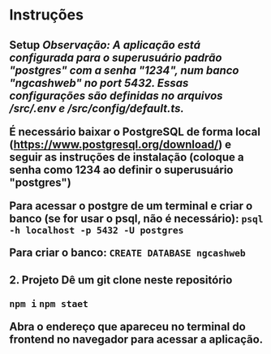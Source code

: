 # Instruções

<h2>Setup</her>
<i>Observação: A aplicação está configurada para o superusuário padrão "postgres" com a senha "1234", num banco "ngcashweb" no port 5432. Essas configurações são definidas no arquivos /src/.env e /src/config/default.ts.</i>

É necessário baixar o PostgreSQL de forma local (https://www.postgresql.org/download/) e seguir as instruções de instalação (coloque a senha como 1234 ao definir o superusuário "postgres")

Para acessar o postgre de um terminal e criar o banco (se for usar o psql, não é necessário):
`psql -h localhost -p 5432 -U postgres`

Para criar o banco:
`CREATE DATABASE ngcashweb`

<h2>2. Projeto</her>
Dê um git clone neste repositório

`npm i`
`npm staet`

Abra o endereço que apareceu no terminal do frontend no navegador para acessar a aplicação.
